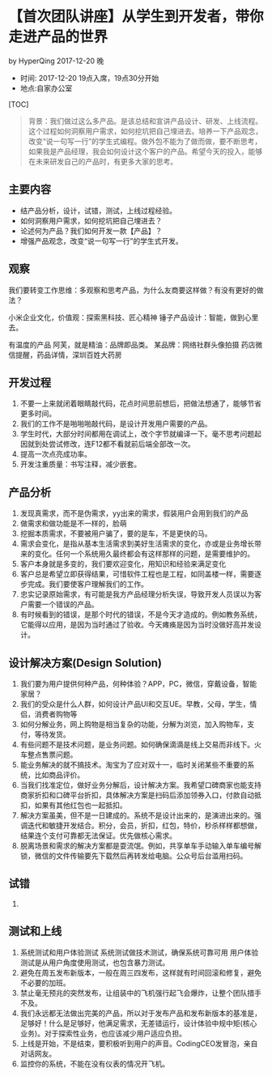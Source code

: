 # 【首次团队讲座】从学生到开发者，带你走进产品的世界

by HyperQing 2017-12-20 晚

- 时间: 2017-12-20 19点入席，19点30分开始
- 地点:自家办公室

[TOC]

>背景：我们做过这么多产品。是该总结和宣讲产品设计、研发、上线流程。这个过程如何洞察用户需求，如何挖坑把自己埋进去。培养一下产品观念，改变“说一句写一行”的学生式编程。做外包不能为了做而做，要不断思考，如果我是产品经理，我会如何设计这个客户的产品。希望今天的投入，能够在未来研发自己的产品时，有更多大家的思考。

## 主要内容

- 结产品分析，设计，试错，测试，上线过程经验。
- 如何洞察用户需求，如何挖坑把自己埋进去？
- 论述何为产品？我们如何开发一款【产品】？
- 增强产品观念，改变“说一句写一行”的学生式开发。

## 观察

我们要转变工作思维：多观察和思考产品，为什么友商要这样做？有没有更好的做法？

小米企业文化，价值观：探索黑科技、匠心精神
锤子产品设计：智能，做到心里去。

有温度的产品
阿芙，就是精油：品牌即品类。
某品牌：网络社群头像拍摄
药店微信提醒，药品详情，深圳百姓大药房

## 开发过程

1. 不要一上来就闭着眼睛敲代码，花点时间思前想后，把做法想通了，能够节省更多时间。
2. 我们的工作不是啪啪啪敲代码，是设计开发用户需要的产品。
3. 学生时代，大部分时间都用在调试上，改个字节就编译一下。毫不思考问题起因就到处尝试修改，连F12都不看就前后端全部改一次。
4. 提高一次点亮成功率。
5. 开发注重质量：书写注释，减少嵌套。


## 产品分析

1. 发现真需求，而不是伪需求，yy出来的需求，假装用户会用到我们的产品
2. 做需求和做功能是不一样的，脸萌
3. 挖掘本质需求，不要被用户骗了，要的是车，不是更快的马。
4. 需求会变化，是指从基本生活需求到美好生活需求的变化，亦或是业务增长带来的变化。任何一个系统用久最终都会有这样那样的问题，是需要维护的。
5. 客户本身就是多变的，我们要欢迎变化，用知识和经验来满足变化
6. 客户总是希望立即获得结果，可惜软件工程也是工程，如同盖楼一样，需要逐步完成。我们要使客户理解我们的工作。
7. 忠实记录原始需求，有可能是我方产品经理分析失误，导致开发人员误以为客户需要一个错误的产品。
8. 有时候看到的错误，是那个时代的错误，不是今天才造成的。例如教务系统，它能得以应用，是因为当时通过了验收。今天瘫痪是因为当时没做好高并发设计。

## 设计解决方案(Design Solution)

1. 我们要为用户提供何种产品，何种体验？APP，PC，微信，穿戴设备，智能家居？
2. 我们的受众是什么人群，如何设计产品UI和交互UE。早教，父母，学生，情侣，消费者购物等
3. 如何分解业务，网上购物是相当复杂的功能，分解为浏览，加入购物车，支付，等待发货。
4. 有些问题不是技术问题，是业务问题。如何确保滴滴是线上交易而非线下。火车整点售票问题。
5. 能业务解决的就不搞技术。淘宝为了应对双十一，临时关闭某些不重要的系统，比如商品评价。
6. 当我们找准定位，做好业务分解后，设计解决方案。我希望口碑商家也能支持商家折扣和口碑平台折扣，具体解决方案是扫码后添加领券入口，付款自动抵扣，如果有其他红包也一起抵扣。
7. 解决方案虽美，但不是一日建成的。系统不是设计出来的，是演进出来的。强调迭代和敏捷开发结合。积分，会员，折扣，红包，特价，秒杀样样都想做，结果连个支付可靠都无法保证。优先做核心需求。
8. 脱离场景和需求的解决方案都是耍流氓。例如，共享单车手动输入单车编号解锁，微信的文件传输要先下载然后再转发给电脑。公众号后台滥用扫码。



## 试错

1. 



## 测试和上线

1. 系统测试和用户体验测试
系统测试做技术测试，确保系统可靠可用
用户体验测试是从用户角度使用测试，也包含暴力测试。
2. 避免在周五发布新版本，一般在周三四发布，这样就有时间回滚和修复，避免不必要的加班。
3. 禁止毫无预兆的突然发布，让组装中的飞机强行起飞会爆炸，让整个团队措手不及。
4. 我们永远都无法做出完美的产品，所以对于发布产品和发布新版本的基准是，足够好！什么是足够好，他满足需求，无差错运行，设计体验中规中矩(核心业务)。对于探索性业务，也应该减少用户适应负担。
5. 上线是开始，不是结束，要积极听到用户的声音。CodingCEO发冒泡，亲自对话网友。
6. 监控你的系统，不能在没有仪表的情况开飞机。
